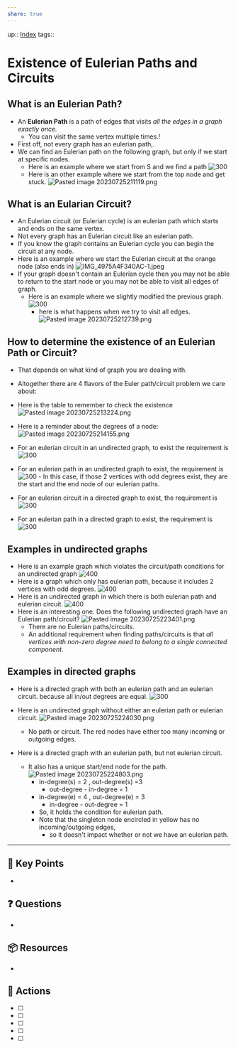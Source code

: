 ```yaml
---
share: true
---
```


up:: [Index](Index.md)
tags:: 

# Existence of Eulerian Paths and Circuits
## What is an  Eulerian Path?
- An **Eulerian Path** is a path of edges that visits *all the edges in a graph exactly once.*
	- You can visit the same vertex multiple times.!
- First off, not every graph has an eulerian path,.
- We can find an Eulerian path on the following graph, but only if we start at specific nodes.
	- Here is an example where we start from S and we find a path
		![300](./40-referenceVAULTS/Resource%20Library/Images/IMG_34FE4ADDECD9-1.jpeg)
	 - Here is an other example where we start from the top node and get stuck.
	 ![Pasted image 20230725211119.png](./40-referenceVAULTS/Resource%20Library/Images/Pasted%20image%2020230725211119.png)

## What is an Eularian Circuit?
- An Eulerian circuit (or Eulerian cycle) is an eulerian path which starts and ends on the same vertex.
- Not every graph has an Eulerian circuit like an eulerian path.
- If you know the graph contains an Eulerian cycle you can begin the circuit at any node.
- Here is an example where we start the Eulerian circuit at the orange node (also ends in)
	![IMG_4975A4F340AC-1.jpeg](./40-referenceVAULTS/Resource%20Library/Images/IMG_4975A4F340AC-1.jpeg)
- If your graph doesn't contain an Eulerian cycle then you may not be able to return to the start node or you may not be able to visit all edges of graph.
	- Here is an example where we slightly modified the previous graph. 
		![300](./40-referenceVAULTS/Resource%20Library/Images/Pasted%20image%2020230725212513.png)
       - here is what happens when we try to visit all edges.
	       ![Pasted image 20230725212739.png](./40-referenceVAULTS/Resource%20Library/Images/Pasted%20image%2020230725212739.png)
	 
## How to determine the existence of an Eulerian Path or Circuit?
- That depends on what kind of graph you are dealing with.
- Altogether there are 4 flavors of the Euler path/circuit problem we care about:
- Here is the table to remember to check the existence 
 ![Pasted image 20230725213224.png](./40-referenceVAULTS/Resource%20Library/Images/Pasted%20image%2020230725213224.png)

- Here is a reminder about the degrees of a node:
	![Pasted image 20230725214155.png](./40-referenceVAULTS/Resource%20Library/Images/Pasted%20image%2020230725214155.png)

-  For an eulerian circuit in an undirected graph, to exist the requirement is
	![300](./40-referenceVAULTS/Resource%20Library/Images/Pasted%20image%2020230725214432.png)

- For an eulerian path in an undirected graph to exist, the requirement is
	![300](./40-referenceVAULTS/Resource%20Library/Images/Pasted%20image%2020230725214620.png)
		- In this case, if those 2 vertices with odd degrees exist, they are the start and the end node of our eulerian paths.

- For an eulerian circuit in a directed graph to exist, the requirement is
	![300](./40-referenceVAULTS/Resource%20Library/Images/Pasted%20image%2020230725214814.png)
- For an eulerian path in a directed graph to exist, the requirement is
	![300](./40-referenceVAULTS/Resource%20Library/Images/Pasted%20image%2020230725215208.png)


## Examples in undirected graphs
- Here is an example graph which violates the circuit/path conditions for an undirected graph
	![400](./40-referenceVAULTS/Resource%20Library/Images/Pasted%20image%2020230725215518.png)
- Here is a graph which only has eulerian path, because it includes 2 vertices with odd degrees.
	![400](./40-referenceVAULTS/Resource%20Library/Images/Pasted%20image%2020230725215832.png)
- Here is an undirected graph in which there is both eulerian path and eulerian circuit.
	![400](./40-referenceVAULTS/Resource%20Library/Images/Pasted%20image%2020230725222333.png)
- Here is an interesting one.  Does the following undirected graph have an Eulerian path/circuit?
	![Pasted image 20230725223401.png](./40-referenceVAULTS/Resource%20Library/Images/Pasted%20image%2020230725223401.png)
	- There are no Eulerian paths/circuits.
	- An additional requirement when finding paths/circuits is that *all vertices with non-zero degree need to belong to a single connected component.*
## Examples in directed graphs

- Here is a directed graph with both an eulerian path and an eulerian circuit. because all in/out degrees are equal.
	![300](./40-referenceVAULTS/Resource%20Library/Images/Pasted%20image%2020230725223829.png)

- Here is an undirected graph without either an eulerian path or eulerian circuit.
	![Pasted image 20230725224030.png](./40-referenceVAULTS/Resource%20Library/Images/Pasted%20image%2020230725224030.png)
	 - No path or circuit. The red nodes have either too many incoming or outgoing edges.

- Here is a directed graph with an eulerian path, but not eulerian circuit.
	- It also has a unique start/end node for the path.
	 ![Pasted image 20230725224803.png](./40-referenceVAULTS/Resource%20Library/Images/Pasted%20image%2020230725224803.png)
	  - in-degree(s) = 2 , out-degree(s) =3
		  - out-degree - in-degree = 1
	  - in-degree(e) = 4 , out-degree(e) = 3
		  - in-degree - out-degree = 1
	  - So, it holds the condition for eulerian path.
	  - Note that the singleton node encircled in yellow has no incoming/outgoing edges, 
		  - so it doesn't impact whether or not we have an eulerian path.
---

## 🔑 Key Points
- 
## ❓ Questions
- 
## 📦 Resources
- 
## 🎯 Actions
- [ ] 
- [ ] 
- [ ] 
- [ ] 
- [ ] 